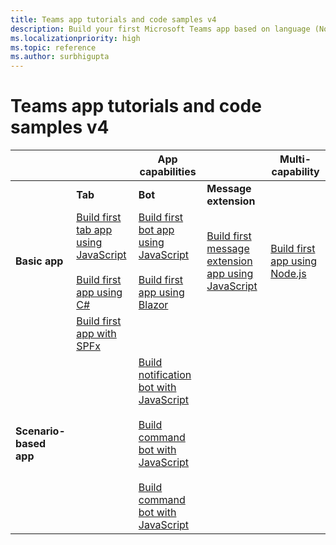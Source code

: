 ```yaml
---
title: Teams app tutorials and code samples v4
description: Build your first Microsoft Teams app based on language (Node.js, C#, Java, and Python) and developement environment, understand app capabilities, SDKs.
ms.localizationpriority: high
ms.topic: reference
ms.author: surbhigupta
---
```

# Teams app tutorials and code samples v4

| &nbsp; | &nbsp; | App capabilities | &nbsp; | Multi-capability |
|---|---|---|---|---|
| &nbsp; | **Tab** | **Bot** | **Message extension** | &nbsp; |
| **Basic app** | [Build first tab app using JavaScript](../sbs-gs-javascript.yml) <br><br> [Build first app using C#](../sbs-gs-csharp.yml) | [Build first bot app using JavaScript](../sbs-gs-bot.yml) <br><br> [Build first app using Blazor](../sbs-gs-blazorupdate.yml) | [Build first message extension app using JavaScript](../sbs-gs-msgext.yml) | [Build first app using Node.js](../sbs-gs-nodejs.yml) |
| &nbsp; | [Build first app with SPFx](../sbs-gs-spfx.yml) |  |  |  |
| **Scenario-based app** |  | [Build notification bot with JavaScript](../sbs-gs-notificationbot.yml) <br><br> [Build command bot with JavaScript](../sbs-gs-commandbot.yml) <br><br> [Build command bot with JavaScript](../sbs-gs-workflow-bot.yml)|  |  |
